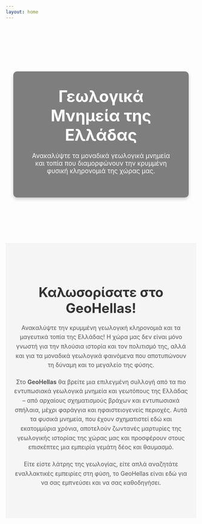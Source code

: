 ```yaml
---
layout: home
---
```


<div class="banner">
  <div class="banner-content">
    <h1>Γεωλογικά Μνημεία της Ελλάδας</h1>
    <p>Ανακαλύψτε τα μοναδικά γεωλογικά μνημεία και τοπία που διαμορφώνουν την κρυμμένη φυσική κληρονομιά της χώρας μας.</p>
  </div>
</div>

<div id="welcome" class="welcome-section">
  <h2>Καλωσορίσατε στο GeoHellas!</h2>
  <p>Ανακαλύψτε την κρυμμένη γεωλογική κληρονομιά και τα μαγευτικά τοπία της Ελλάδας! Η χώρα μας δεν είναι μόνο γνωστή για την πλούσια ιστορία και τον πολιτισμό της, αλλά και για τα μοναδικά γεωλογικά φαινόμενα που αποτυπώνουν τη δύναμη και το μεγαλείο της φύσης.</p>
  
  <p>Στo <strong>GeoHellas</strong> θα βρείτε μια επιλεγμένη συλλογή από τα πιο εντυπωσιακά γεωλογικά μνημεία και γεωτόπους της Ελλάδας – από αρχαίους σχηματισμούς βράχων και εντυπωσιακά σπήλαια, μέχρι φαράγγια και ηφαιστειογενείς περιοχές. Αυτά τα φυσικά μνημεία, που έχουν σχηματιστεί εδώ και εκατομμύρια χρόνια, αποτελούν ζωντανές μαρτυρίες της γεωλογικής ιστορίας της χώρας μας και προσφέρουν στους επισκέπτες μια εμπειρία γεμάτη δέος και θαυμασμό.</p>
  
  <p>Είτε είστε λάτρης της γεωλογίας, είτε απλά αναζητάτε εναλλακτικές εμπειρίες στη φύση, το GeoHellas είναι εδώ για να σας εμπνεύσει και να σας καθοδηγήσει.</p>
</div>

<style>
/* Banner Section */
.banner {
  background-image: url("https://upload.wikimedia.org/wikipedia/commons/8/82/%CE%97_%CE%B4%CF%81%CE%B1%CE%BA%CF%8C%CE%BB%CE%B9%CE%BC%CE%BD%CE%B7_%CF%84%CE%B7%CF%82_%CE%A4%CF%8D%CE%BC%CF%86%CE%B7%CF%82.jpg");
  background-size: cover;
  background-position: center;
  color: #ffffff;
  text-align: center;
  padding: 120px 20px;
  display: flex;
  align-items: center;
  justify-content: center;
}

.banner-content {
  max-width: 800px;
  background-color: rgba(0, 0, 0, 0.5);
  padding: 40px;
  border-radius: 10px;
  box-shadow: 0 4px 8px rgba(0, 0, 0, 0.2);
}

.banner h1 {
  font-size: 3em;
  font-weight: bold;
  margin: 0 0 20px;
}

.banner p {
  font-size: 1.2em;
  margin-bottom: 20px;
}

/* Welcome Section */
.welcome-section {
  padding: 60px 20px;
  text-align: center;
  background-color: #f5f5f5;
}

.welcome-section h2 {
  font-size: 2.5em;
  margin-bottom: 20px;
  color: #333333;
}

.welcome-section p {
  font-size: 1.1em;
  line-height: 1.6;
  color: #555555;
  max-width: 800px;
  margin: 0 auto 20px;
}
</style>
